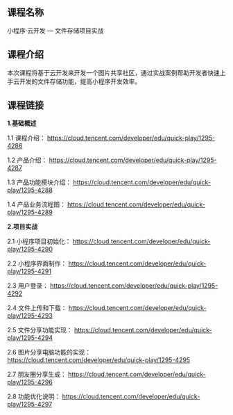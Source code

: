 ## 课程名称
小程序·云开发 — 文件存储项目实战

## 课程介绍
本次课程将基于云开发来开发一个图片共享社区，通过实战案例帮助开发者快速上手云开发的文件存储功能，提高小程序开发效率。

## 课程链接
**1.基础概述**

1.1 课程介绍：
https://cloud.tencent.com/developer/edu/quick-play/1295-4286

1.2 产品介绍：
https://cloud.tencent.com/developer/edu/quick-play/1295-4287

1.3 产品功能模块介绍：
https://cloud.tencent.com/developer/edu/quick-play/1295-4288

1.4 产品业务流程图：
https://cloud.tencent.com/developer/edu/quick-play/1295-4289

**2.项目实战**

2.1 小程序项目初始化：
https://cloud.tencent.com/developer/edu/quick-play/1295-4290

2.2 小程序界面制作：
https://cloud.tencent.com/developer/edu/quick-play/1295-4291

2.3 用户登录：
https://cloud.tencent.com/developer/edu/quick-play/1295-4292

2.4 文件上传和下载：
https://cloud.tencent.com/developer/edu/quick-play/1295-4293

2.5 文件分享功能实现：
https://cloud.tencent.com/developer/edu/quick-play/1295-4294

2.6 图片分享电脑功能的实现：
https://cloud.tencent.com/developer/edu/quick-play/1295-4295

2.7 朋友圈分享生成：
https://cloud.tencent.com/developer/edu/quick-play/1295-4296

2.8 功能优化说明：
https://cloud.tencent.com/developer/edu/quick-play/1295-4297

